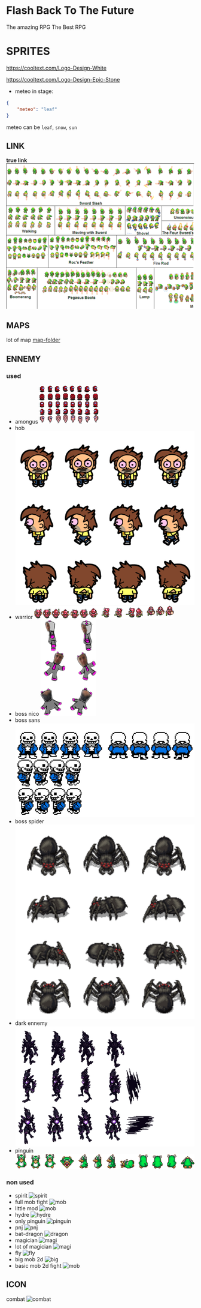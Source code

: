 # Flash Back To The Future

The amazing RPG
The Best RPG

# SPRITES

https://cooltext.com/Logo-Design-White

https://cooltext.com/Logo-Design-Epic-Stone

- meteo in stage:
```json
{
    "meteo": "leaf"
}
```
meteo can be `leaf`, `snow`, `sun`

## LINK

__true link__
![link](/assets/image/player/link_with_weapon.png)

## MAPS

lot of map
[map-folder](/assets/image/map/squares/)

## ENNEMY

### used
- amongus
![amongus](./assets/image/ennemy/amongus.png)
- hob
![hobo](/assets/image/ennemy/hobo.png)
- warrior
![warrior](/assets/image/ennemy/warrior.png)
- boss nico
![boss-nico](/assets/image/ennemy/boss_nico.png)
- boss sans
![boss-sans](/assets/image/ennemy/boss_sans.png)
- boss spider
![boss-spider](/assets/image/ennemy/boss_spider.png)
- dark ennemy
![dark-ennemy](/assets/image/ennemy/dark_ennemy.png)
- pinguin
![pinguin](/assets/image/ennemy/pinguin_killer.png)

### non used
- spirit
![spirit](https://www.spriters-resource.com/resources/sheets/71/73866.png)
- full mob fight
![mob](https://www.spriters-resource.com/resources/sheets/115/118559.png)
- little mod
![mob](https://www.spriters-resource.com/resources/sheets/7/7587.png)
- hydre
![hydre](https://www.spriters-resource.com/resources/sheets/116/118946.png)
- only pinguin
![pinguin](https://www.spriters-resource.com/resources/sheets/91/94335.png)
- pnj
![pnj](https://www.spriters-resource.com/resources/sheets/65/68453.png)
- bat-dragon
![dragon](https://www.spriters-resource.com/resources/sheets/81/84227.png)
- magician
![magi](https://www.spriters-resource.com/resources/sheets/152/155357.png)
- lot of magician
![magi](https://www.spriters-resource.com/resources/sheets/116/118982.png)
- fly
![fly](https://www.spriters-resource.com/resources/sheets/37/39636.png)
- big mob 2d
![big](https://www.spriters-resource.com/resources/sheets/149/152059.png)
- basic mob 2d fight
![mob](https://www.spriters-resource.com/resources/sheets/135/138142.png)

## ICON

combat
![combat](https://www.spriters-resource.com/resources/sheets/64/67630.png)
